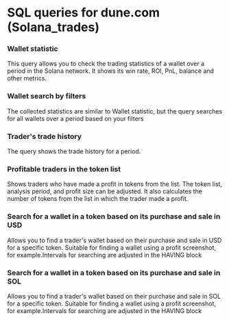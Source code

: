 # SQL queries for dune.com (Solana_trades)

### Wallet statistic
This query allows you to check the trading statistics of a wallet over a period in the Solana network. It shows its win rate, ROI, PnL, balance and other metrics.

### Wallet search by filters
The collected statistics are similar to Wallet statistic, but the query searches for all wallets over a period based on your filters

### Trader's trade history
The query shows the trade history for a period.

### Profitable traders in the token list
Shows traders who have made a profit in tokens from the list. The token list, analysis period, and profit size can be adjusted. It also calculates the number of tokens from the list in which the trader made a profit.

### Search for a wallet in a token based on its purchase and sale in USD
Allows you to find a trader's wallet based on their purchase and sale in USD for a specific token. Suitable for finding a wallet using a profit screenshot, for example.Intervals for searching are adjusted in the HAVING block

### Search for a wallet in a token based on its purchase and sale in SOL

Allows you to find a trader's wallet based on their purchase and sale in SOL for a specific token. Suitable for finding a wallet using a profit screenshot, for example.Intervals for searching are adjusted in the HAVING block


